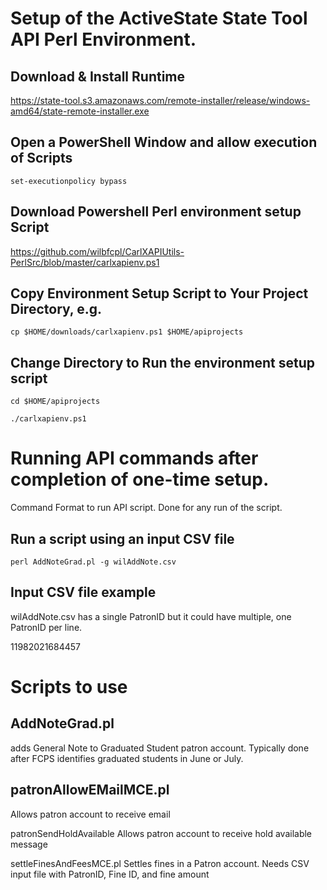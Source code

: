 
# Setup of the ActiveState State Tool API Perl Environment.

## Download & Install Runtime

https://state-tool.s3.amazonaws.com/remote-installer/release/windows-amd64/state-remote-installer.exe

## Open a PowerShell Window and allow execution of Scripts

`set-executionpolicy bypass`

## Download Powershell Perl environment setup Script

https://github.com/wilbfcpl/CarlXAPIUtils-PerlSrc/blob/master/carlxapienv.ps1

## Copy Environment Setup Script to Your Project Directory, e.g.

`cp $HOME/downloads/carlxapienv.ps1 $HOME/apiprojects`

## Change Directory to Run the environment setup script

`cd $HOME/apiprojects`

`./carlxapienv.ps1`

# Running API commands after completion of one-time setup. 
Command Format to run API script. Done for any run of the script.

## Run a script using an input CSV file

`perl AddNoteGrad.pl -g wilAddNote.csv`


## Input CSV file example 

wilAddNote.csv 
has a single PatronID but it could have multiple, one PatronID per line.

11982021684457

# Scripts to use
## AddNoteGrad.pl 
adds General Note to Graduated Student patron account. Typically done after FCPS identifies graduated students in June or July.

## patronAllowEMailMCE.pl 
Allows patron account to receive email

patronSendHoldAvailable 
Allows patron account to receive hold available message

settleFinesAndFeesMCE.pl
Settles fines in a Patron account. Needs CSV input file with PatronID, Fine ID, and fine amount
